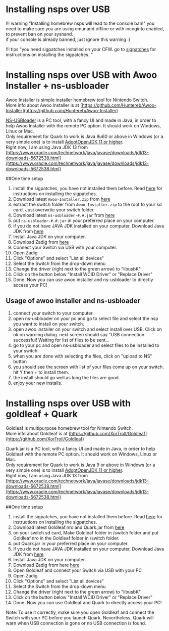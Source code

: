 # Installing nsps over USB




!!! warning "Installing homebrew nsps will lead to the console ban!"
	you need to make sure you are using emunand offline or with incoginto enabled, to prevent ban on your sysnand.      
	if your console is already banned, just ignore this warning :)  


!!! tips "you need sigpatches installed on your CFW.  go to [sigpatches](/extras/sigpatches) for instructions on installing the sigpatches.  "


# Installing nsps over USB with Awoo Installer + ns-usbloader

Awoo Installer is simple installer homebrew tool for Nintendo Switch.   
More info about Awoo Installer is at [https://github.com/Huntereb/Awoo-Installer](https://github.com/Huntereb/Awoo-Installer)  


[NS-USBloader](https://github.com/developersu/ns-usbloader/releases) is a PC tool, with a fancy UI and made in Java, in order to help Awoo Installer with the remote PC option. It should work on Windows, Linux or Mac.   
Only requirement for Quark to work is Java 8u60 or above in Windows (or a very simple one) is to install [AdoptOpenJDK 11 or higher](https://adoptopenjdk.net).   
Right now, I am using Java JDK 13 from [https://www.oracle.com/technetwork/java/javase/downloads/jdk13-downloads-5672538.html](https://www.oracle.com/technetwork/java/javase/downloads/jdk13-downloads-5672538.html)



##One time setup

1. install the sigpatches, you have not installed them before.  Read [here](/extras/sigpatches) for instructions on installing the sigpatches.  
2. Download latest `Awoo-Installer.zip` from [here](https://github.com/Huntereb/Awoo-Installer)
3. extract the switch folder from `Awoo-Installer.zip` to the root fo your sd card. Just overwrite your switch folder.   
4. Download latest `ns-usbloader-#.#.jar` from [here](https://github.com/developersu/ns-usbloader/releases)  
5. put `ns-usbloader-#.#.jar` in your preferred place on your computer.   
6. if you do not have JAVA JDK installed on your computer, Download Java JDK from [here](https://adoptopenjdk.net)
7. Install Java JDK on your computer. 
8. Download Zadig from [here](https://zadig.akeo.ie/)  
9. Connect your Switch via USB with your computer. 
10. Open Zadig  
11. Click "Options" and select "List all devices"  
12. Select the Switch from the drop-down menu  
13. Change the driver (right next to the green arrow) to "libusbK"  
14. Click on the button below "Install WCID Driver" or "Replace Driver"  
15. Done. Now you can use awoo installer and ns-usbloader to directly access your PC! 


## Usage of awoo installer and ns-usbloader  

1. connect your switch to your computer. 
2. open ns-usbloader on your pc and go to select file and select the nsp you want to install on your switch.   
3. open awoo installer on your switch and select install over USB. Click on ok on warning dialog. next screen should say "USB connection successful! Waiting for list of files to be sent...  
4. go to your pc and open ns-usbloader and select files to be installed to your switch.     
5. when you are done with selecting the files, click on "upload to NS" button 
6. you should see the screen with list of your files come up on your switch.  hit Y then +  to install them.   
7. the install should go well as long the files are good.   
8. enjoy your new installs.   





# Installing nsps over USB with goldleaf + Quark


Goldleaf is multipurpose homebrew tool for Nintendo Switch.   
More info about Goldleaf is at [https://github.com/XorTroll/Goldleaf](https://github.com/XorTroll/Goldleaf)   

Quark.jar is a PC tool, with a fancy UI and made in Java, in order to help Goldleaf with the remote PC option. It should work on Windows, Linux or Mac.   
Only requirement for Quark to work is Java 9 or above in Windows (or a very simple one) is to install [AdoptOpenJDK 11 or higher](https://adoptopenjdk.net).   
Right now, I am using Java JDK 13 from [https://www.oracle.com/technetwork/java/javase/downloads/jdk13-downloads-5672538.html](https://www.oracle.com/technetwork/java/javase/downloads/jdk13-downloads-5672538.html)


##One time setup

1. install the sigpatches, you have not installed them before.  Read [here](/extras/sigpatches) for instructions on installing the sigpatches.  
2. Download latest Goldleaf.nro and Quark.jar from [here](https://github.com/XorTroll/Goldleaf/releases)
3. on your switch sd card, Make Goldleaf folder in /switch folder and put Goldleaf.nro in the Goldleaf folder in /switch folder.   
4. put Quark.jar in your preferred place on your computer.   
5. if you do not have JAVA JDK installed on your computer, Download Java JDK from [here](https://adoptopenjdk.net)
6. Install Java JDK on your computer. 
7. Download Zadig from here [here](https://zadig.akeo.ie/)  
8. Open Goldleaf and connect your Switch via USB with your PC  
9. Open Zadig  
10. Click "Options" and select "List all devices"  
11. Select the Switch from the drop-down menu  
12. Change the driver (right next to the green arrow) to "libusbK"  
13. Click on the button below "Install WCID Driver" or "Replace Driver"  
14. Done. Now you can use Goldleaf and Quark to directly access your PC!  


Note: To use it correctly, make sure you open Goldleaf and connect the Switch with your PC before you launch Quark. Nevertheless, Quark will warn when USB connection is gone or no USB connection is found.



       
&nbsp;
